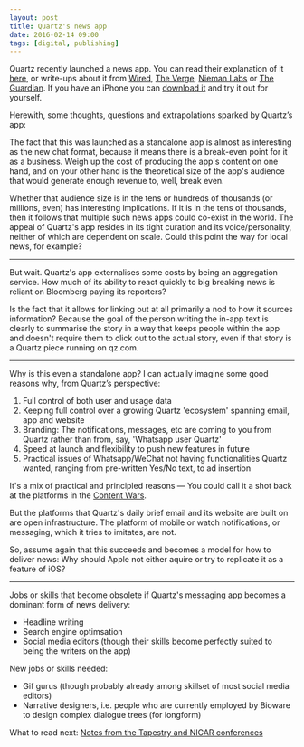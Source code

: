 ```yaml
---
layout: post
title: Quartz's news app
date: 2016-02-14 09:00
tags: [digital, publishing]
---
```

Quartz recently launched a news app. You can read their explanation of it [here](http://qz.com/613700/its-here-quartzs-first-news-app-for-iphone/), or write-ups about it from [Wired](http://www.wired.com/2016/02/with-quartzs-app-you-dont-read-the-news-you-chat-with-it/), [The Verge](http://www.theverge.com/2016/2/11/10963794/quartz-app-iphone-ios-the-atlantic-download), [Nieman Labs](https://www.google.co.uk/url?sa=t&rct=j&q=&esrc=s&source=web&cd=1&cad=rja&uact=8&ved=0ahUKEwi7rMHXuPfKAhXCvxQKHWg0BAMQqQIIITAA&url=http%3A%2F%2Fwww.niemanlab.org%2F2016%2F02%2Fwith-an-interface-that-looks-like-a-chat-platform-quartz-wants-to-text-you-the-news-in-its-new-app%2F&usg=AFQjCNGRYXvHxZh-MggQ-oKBGhi2XcJIEQ) or [The Guardian](http://www.theguardian.com/media-network/2016/feb/11/quartz-kevin-j-delaney-editor-in-chief-iphone-app). If you have an iPhone you can [download it](https://itunes.apple.com/us/app/quartz-news-in-a-whole-new-way/id1076683233) and try it out for yourself.

Herewith, some thoughts, questions and extrapolations sparked by Quartz’s app:

The fact that this was launched as a standalone app is almost as interesting as the new chat format, because it means there is a break-even point for it as a business. Weigh up the cost of producing the app's content on one hand, and on your other hand is the theoretical size of the app's audience that would generate enough revenue to, well, break even.

Whether that audience size is in the tens or hundreds of thousands (or millions, even) has interesting implications. If it is in the tens of thousands, then it follows that multiple such news apps could co-exist in the world. The appeal of Quartz's app resides in its tight curation and its voice/personality, neither of which are dependent on scale. Could this point the way for local news, for example?

***

But wait. Quartz's app externalises some costs by being an aggregation service. How much of its ability to react quickly to big breaking news is reliant on Bloomberg paying its reporters? 

Is the fact that it allows for linking out at all primarily a nod to how it sources information? Because the goal of the person writing the in-app text is clearly to summarise the story in a way that keeps people within the app and doesn't require them to click out to the actual story, even if that story is a Quartz piece running on qz.com.

***

Why is this even a standalone app? I can actually imagine some good reasons why, from Quartz’s perspective: 

1. Full control of both user and usage data
2. Keeping full control over a growing Quartz 'ecosystem' spanning email, app and website
3. Branding: The notifications, messages, etc are coming to you from Quartz rather than from, say, 'Whatsapp user Quartz' 
4. Speed at launch and flexibility to push new features in future
5. Practical issues of Whatsapp/WeChat not having functionalities Quartz wanted, ranging from pre-written Yes/No text, to ad insertion

It's a mix of practical and principled reasons &mdash; You could call it a shot back at the platforms in the [Content Wars](http://www.theawl.com/slug/the-content-wars).

But the platforms that Quartz's daily brief email and its website are built on are open infrastructure. The platform of mobile or watch notifications, or messaging, which it tries to imitates, are not.

So, assume again that this succeeds and becomes a model for how to deliver news:  Why should Apple not either aquire or try to replicate it as a feature of iOS? 

***

Jobs or skills that become obsolete if Quartz's messaging app becomes a dominant form of news delivery:

- Headline writing
- Search engine optimsation
- Social media editors (though their skills become perfectly suited to being the writers on the app)

New jobs or skills needed:

- Gif gurus (though probably already among skillset of most social media editors)
- Narrative designers, i.e. people who are currently employed by Bioware to design complex dialogue trees (for longform)

What to read next: [Notes from the Tapestry and NICAR conferences](../03/tapestry-nicar-notes/)
